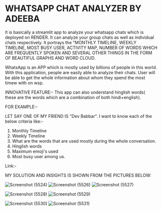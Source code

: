 # WHATSAPP CHAT ANALYZER BY ADEEBA

It is basically a streamlit app to analyze your whatsapp chats which is deployed on RENDER.
It can analyze your group chats as well as individual chats respectively.
It portrays the "MONTHLY TIMELINE, WEEKLY TIMELINE, MOST BUSY USER, ACTIVITY MAP, NUMBER OF WORDS WHICH ARE FREQUENTLY SPOKEN AND SEVERAL OTHER THINGS IN THE FORM OF BEAUTIFUL GRAPHS AND WORD CLOUD.

WhatsApp is an APP which is mostly used by billions of people in this world. With this application, people are easily able to analyze their chats. User will be able to get the whole information about whom they spend the most timew with on wsp.

INNOVATIVE FEATURE:- This app can also understand hinglish words( these are the words which are a combination of both hindi+english).
 
 FOR EXAMPLE:-
 
 LET SAY ONE OF MY FRIEND IS "Dev Babbar". I want to know each of the below criteria like:-
 
 1) Monthly Timeline
 2) Weekly Timeline
 3) What are the words that are used mostly during the whole conversation.
 4) Hinglish words
 5) Maximum emoji's used
 6) Most busy user among us.
 
 Link:- 
 
 
 
 MY SOLUTION AND INSIGHTS IS SHOWN FROM THE PICTURES BELOW:
 




![Screenshot (5524)](https://user-images.githubusercontent.com/80636537/231999885-b6bd5232-f336-4a89-be15-5324a6482389.png)
![Screenshot (5526)](https://user-images.githubusercontent.com/80636537/232000437-fa4e0ccf-def3-475b-a812-6748a3949b7c.png)
![Screenshot (5527)](https://user-images.githubusercontent.com/80636537/232002332-7b3fc9bb-8bd7-4c5c-a8ae-2cb5b8629664.png)

![Screenshot (5528)](https://user-images.githubusercontent.com/80636537/232001324-8f92fb69-7029-4fe1-ac7d-aaf779628ab7.png)
![Screenshot (5529)](https://user-images.githubusercontent.com/80636537/232002421-75594028-77f7-4080-9dc5-522fe702dfed.png)

![Screenshot (5530)](https://user-images.githubusercontent.com/80636537/232001816-87be43f8-f88f-4bab-8e58-3a41f20d62f4.png)
![Screenshot (5531)](https://user-images.githubusercontent.com/80636537/232002623-9a421772-f5f4-42c2-a7b1-53d6445e90e5.png)



